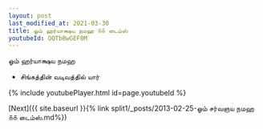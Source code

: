 ```yaml
---
layout: post
last_modified_at: 2021-03-30
title: ஓம் ஹர்யாக்ஷய நமஹ ௧௧ டைம்ஸ்
youtubeId: OQTbBwGEF0M
---
```

 
 
 ஓம் ஹர்யாக்ஷய நமஹ  
 
 -  சிங்கத்தின் வடிவத்தில் யார் 
 
  
 
  
 
 
 
 
 
 


{% include youtubePlayer.html id=page.youtubeId %}
 
[Next]({{ site.baseurl }}{% link  split1/_posts/2013-02-25-ஓம் சர்வஞய நமஹ ௧௧ டைம்ஸ்.md%})
 
